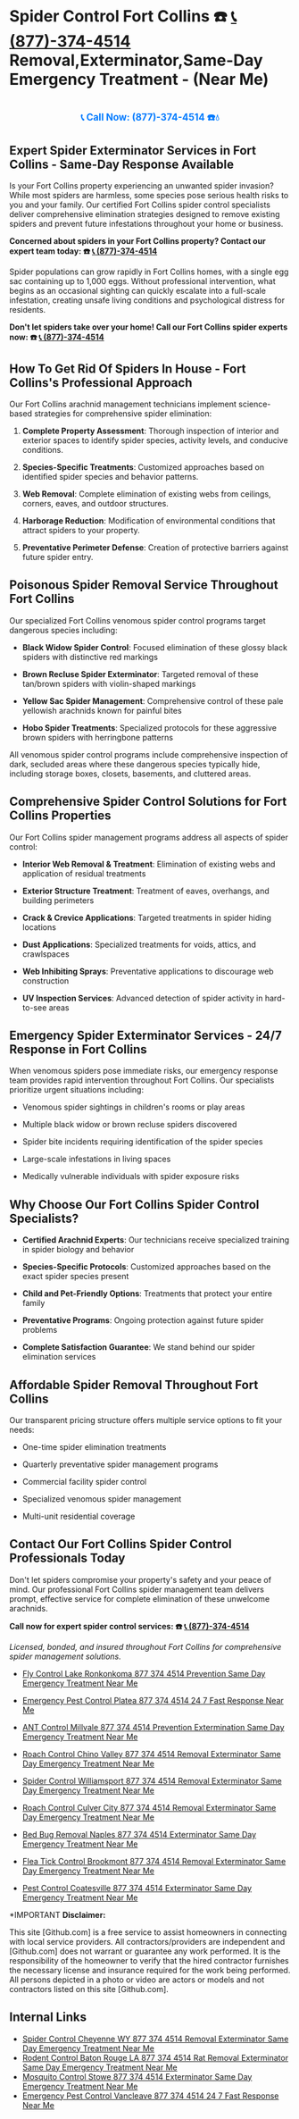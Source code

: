 # Spider Control Fort Collins ☎️ [📞 (877)-374-4514](https://pest-control-4514.netlify.app) Removal,Exterminator,Same-Day Emergency Treatment - (Near Me)
# 

<p align="center" style="font-size: 1.2em; font-weight: bold; margin: 20px 0;">
  <a href="https://pest-control-4514.netlify.app" target="_blank" style="color: #007BFF; text-decoration: none;">📞 Call Now: (877)-374-4514 ☎️💧</a>
</p>

## Expert Spider Exterminator Services in Fort Collins - Same-Day Response Available

Is your Fort Collins property experiencing an unwanted spider invasion? While most spiders are harmless, some species pose serious health risks to you and your family. Our certified Fort Collins spider control specialists deliver comprehensive elimination strategies designed to remove existing spiders and prevent future infestations throughout your home or business.

**Concerned about spiders in your Fort Collins property? Contact our expert team today: ☎️ [📞 (877)-374-4514](https://pest-control-4514.netlify.app)**

Spider populations can grow rapidly in Fort Collins homes, with a single egg sac containing up to 1,000 eggs. Without professional intervention, what begins as an occasional sighting can quickly escalate into a full-scale infestation, creating unsafe living conditions and psychological distress for residents.

**Don't let spiders take over your home! Call our Fort Collins spider experts now: ☎️ [📞 (877)-374-4514](https://pest-control-4514.netlify.app)**

## How To Get Rid Of Spiders In House - Fort Collins's Professional Approach

Our Fort Collins arachnid management technicians implement science-based strategies for comprehensive spider elimination:

1. **Complete Property Assessment**: Thorough inspection of interior and exterior spaces to identify spider species, activity levels, and conducive conditions.

2. **Species-Specific Treatments**: Customized approaches based on identified spider species and behavior patterns.

3. **Web Removal**: Complete elimination of existing webs from ceilings, corners, eaves, and outdoor structures.

4. **Harborage Reduction**: Modification of environmental conditions that attract spiders to your property.

5. **Preventative Perimeter Defense**: Creation of protective barriers against future spider entry.

## Poisonous Spider Removal Service Throughout Fort Collins

Our specialized Fort Collins venomous spider control programs target dangerous species including:

- **Black Widow Spider Control**: Focused elimination of these glossy black spiders with distinctive red markings

- **Brown Recluse Spider Exterminator**: Targeted removal of these tan/brown spiders with violin-shaped markings

- **Yellow Sac Spider Management**: Comprehensive control of these pale yellowish arachnids known for painful bites

- **Hobo Spider Treatments**: Specialized protocols for these aggressive brown spiders with herringbone patterns

All venomous spider control programs include comprehensive inspection of dark, secluded areas where these dangerous species typically hide, including storage boxes, closets, basements, and cluttered areas.

## Comprehensive Spider Control Solutions for Fort Collins Properties

Our Fort Collins spider management programs address all aspects of spider control:

- **Interior Web Removal & Treatment**: Elimination of existing webs and application of residual treatments

- **Exterior Structure Treatment**: Treatment of eaves, overhangs, and building perimeters

- **Crack & Crevice Applications**: Targeted treatments in spider hiding locations

- **Dust Applications**: Specialized treatments for voids, attics, and crawlspaces

- **Web Inhibiting Sprays**: Preventative applications to discourage web construction

- **UV Inspection Services**: Advanced detection of spider activity in hard-to-see areas

## Emergency Spider Exterminator Services - 24/7 Response in Fort Collins

When venomous spiders pose immediate risks, our emergency response team provides rapid intervention throughout Fort Collins. Our specialists prioritize urgent situations including:

- Venomous spider sightings in children's rooms or play areas

- Multiple black widow or brown recluse spiders discovered

- Spider bite incidents requiring identification of the spider species

- Large-scale infestations in living spaces

- Medically vulnerable individuals with spider exposure risks

## Why Choose Our Fort Collins Spider Control Specialists?

- **Certified Arachnid Experts**: Our technicians receive specialized training in spider biology and behavior

- **Species-Specific Protocols**: Customized approaches based on the exact spider species present

- **Child and Pet-Friendly Options**: Treatments that protect your entire family

- **Preventative Programs**: Ongoing protection against future spider problems

- **Complete Satisfaction Guarantee**: We stand behind our spider elimination services

## Affordable Spider Removal Throughout Fort Collins

Our transparent pricing structure offers multiple service options to fit your needs:

- One-time spider elimination treatments

- Quarterly preventative spider management programs

- Commercial facility spider control

- Specialized venomous spider management

- Multi-unit residential coverage

## Contact Our Fort Collins Spider Control Professionals Today

Don't let spiders compromise your property's safety and your peace of mind. Our professional Fort Collins spider management team delivers prompt, effective service for complete elimination of these unwelcome arachnids.

**Call now for expert spider control services: ☎️ [📞 (877)-374-4514](https://pest-control-4514.netlify.app)**

*Licensed, bonded, and insured throughout Fort Collins for comprehensive spider management solutions.*


- [Fly Control Lake Ronkonkoma 877 374 4514 Prevention Same Day Emergency Treatment Near Me](https://github.com/allyoucaneatsushiin/plumbing-texas/blob/main/Fly-Control-Lake-Ronkonkoma-877-374-4514-Prevention-Same-Day-Emergency-Treatment-Near-Me.md)
- [Emergency Pest Control Platea 877 374 4514 24 7 Fast Response Near Me](https://github.com/allyoucaneatsushiin/plumbing-texas/blob/main/Emergency-Pest-Control-Platea-877-374-4514-24-7-Fast-Response-Near-Me.md)
- [ANT Control Millvale 877 374 4514 Prevention Extermination Same Day Emergency Treatment Near Me](https://github.com/allyoucaneatsushiin/plumbing-texas/blob/main/ANT-Control-Millvale-877-374-4514-Prevention-Extermination-Same-Day-Emergency-Treatment-Near-Me.md)


- [Roach Control Chino Valley 877 374 4514 Removal Exterminator Same Day Emergency Treatment Near Me](https://github.com/allyoucaneatsushiin/plumbing-texas/blob/main/Roach-Control-Chino-Valley-877-374-4514-Removal-Exterminator-Same-Day-Emergency-Treatment-Near-Me.md)
- [Spider Control Williamsport 877 374 4514 Removal Exterminator Same Day Emergency Treatment Near Me](https://github.com/allyoucaneatsushiin/plumbing-texas/blob/main/Spider-Control-Williamsport-877-374-4514-Removal-Exterminator-Same-Day-Emergency-Treatment-Near-Me.md)
- [Roach Control Culver City 877 374 4514 Removal Exterminator Same Day Emergency Treatment Near Me](https://github.com/allyoucaneatsushiin/plumbing-texas/blob/main/Roach-Control-Culver-City-877-374-4514-Removal-Exterminator-Same-Day-Emergency-Treatment-Near-Me.md)


- [Bed Bug Removal Naples 877 374 4514 Exterminator Same Day Emergency Treatment Near Me](https://github.com/allyoucaneatsushiin/plumbing-texas/blob/main/Bed-Bug-Removal-Naples-877-374-4514-Exterminator-Same-Day-Emergency-Treatment-Near-Me.md)
- [Flea Tick Control Brookmont 877 374 4514 Removal Exterminator Same Day Emergency Treatment Near Me](https://github.com/allyoucaneatsushiin/plumbing-texas/blob/main/Flea-Tick-Control-Brookmont-877-374-4514-Removal-Exterminator-Same-Day-Emergency-Treatment-Near-Me.md)
- [Pest Control Coatesville 877 374 4514 Exterminator Same Day Emergency Treatment Near Me](https://github.com/allyoucaneatsushiin/plumbing-texas/blob/main/Pest-Control-Coatesville-877-374-4514-Exterminator-Same-Day-Emergency-Treatment-Near-Me.md)


*IMPORTANT **Disclaimer:**  

This site [Github.com] is a free service to assist homeowners in connecting with local service providers. All contractors/providers are independent and [Github.com] does not warrant or guarantee any work performed. It is the responsibility of the homeowner to verify that the hired contractor furnishes the necessary license and insurance required for the work being performed. All persons depicted in a photo or video are actors or models and not contractors listed on this site [Github.com].


## Internal Links
- [Spider Control Cheyenne WY 877 374 4514 Removal Exterminator Same Day Emergency Treatment Near Me](https://github.com/allyoucaneatsushiin/plumbing-texas/blob/main/Spider-Control-Cheyenne-WY-877-374-4514-Removal-Exterminator-Same-Day-Emergency-Treatment-Near-Me.md)
- [Rodent Control Baton Rouge LA 877 374 4514 Rat Removal Exterminator Same Day Emergency Treatment Near Me](https://github.com/allyoucaneatsushiin/plumbing-texas/blob/main/Rodent-Control-Baton-Rouge-LA-877-374-4514-Rat-Removal-Exterminator-Same-Day-Emergency-Treatment-Near-Me.md)
- [Mosquito Control Stowe 877 374 4514 Exterminator Same Day Emergency Treatment Near Me](https://github.com/allyoucaneatsushiin/plumbing-texas/blob/main/Mosquito-Control-Stowe-877-374-4514-Exterminator-Same-Day-Emergency-Treatment-Near-Me.md)
- [Emergency Pest Control Vancleave 877 374 4514 24 7 Fast Response Near Me](https://github.com/allyoucaneatsushiin/plumbing-texas/blob/main/Emergency-Pest-Control-Vancleave-877-374-4514-24-7-Fast-Response-Near-Me.md)
